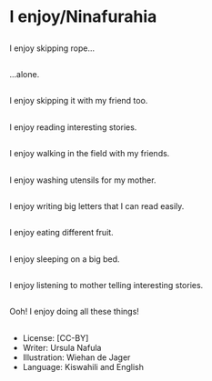 # I enjoy/Ninafurahia

##
I enjoy skipping rope...

##
...alone.

##
I enjoy skipping it with my friend too.

##
I enjoy reading interesting stories.

##
I enjoy walking in the field with my friends.

##
I enjoy washing utensils for my mother.

##
I enjoy writing big letters that I can read easily.

##
I enjoy eating different fruit.

##
I enjoy sleeping on a big bed.

##
I enjoy listening to mother telling interesting stories.

##
Ooh! I enjoy doing all these things!

##
* License: [CC-BY]
* Writer: Ursula Nafula
* Illustration: Wiehan de Jager
* Language: Kiswahili and English
